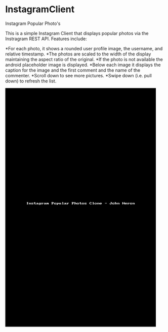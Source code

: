 # InstagramClient
Instagram Popular Photo's

This is a simple Instagram Client that displays popular photos via the Instragram REST API. Features include:

*For each photo, it shows a rounded user profile image, the username, and relative timestamp. 
*The photos are scaled to the width of the display maintaining the aspect ratio of the original. 
*If the photo is not available the android placeholder image is displayed. 
*Below each image it displays the caption for the image and the first comment and the name of the commenter. 
*Scroll down to see more pictures. 
*Swipe down (i.e. pull down) to refresh the list.

![MyImage](https://github.com/jheron/InstagramClient/blob/master/PopularPhotos.gif)
